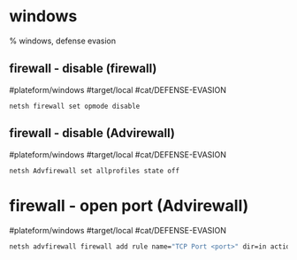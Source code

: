 # windows
% windows, defense evasion

## firewall - disable (firewall)
#plateform/windows #target/local #cat/DEFENSE-EVASION

```
netsh firewall set opmode disable
```

## firewall - disable (Advirewall)
#plateform/windows #target/local #cat/DEFENSE-EVASION

```
netsh Advfirewall set allprofiles state off
```
# firewall - open port (Advirewall)
#plateform/windows #target/local #cat/DEFENSE-EVASION
```cmd
netsh advfirewall firewall add rule name="TCP Port <port>" dir=in action=allow protocol=TCP localport=<port>
```
